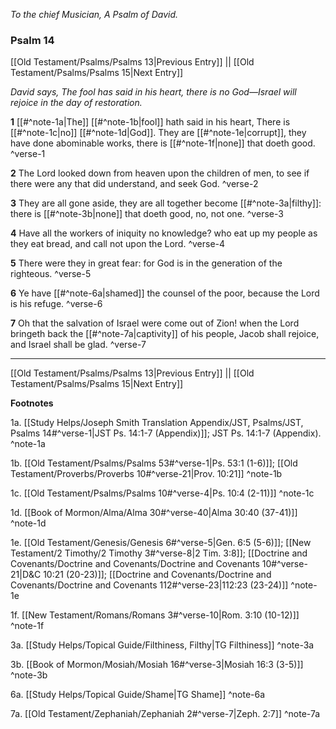 *To the chief Musician, A Psalm of David.*

### Psalm 14

[[Old Testament/Psalms/Psalms 13|Previous Entry]]  ||  [[Old Testament/Psalms/Psalms 15|Next Entry]]

*David says, The fool has said in his heart, there is no God—Israel will rejoice in the day of restoration.*

**1**  [[#^note-1a|The]] [[#^note-1b|fool]] hath said in his heart, There is [[#^note-1c|no]] [[#^note-1d|God]]. They are [[#^note-1e|corrupt]], they have done abominable works, there is [[#^note-1f|none]] that doeth good. ^verse-1

**2**  The Lord looked down from heaven upon the children of men, to see if there were any that did understand, and seek God. ^verse-2

**3**  They are all gone aside, they are all together become [[#^note-3a|filthy]]: there is [[#^note-3b|none]] that doeth good, no, not one. ^verse-3

**4**  Have all the workers of iniquity no knowledge? who eat up my people as they eat bread, and call not upon the Lord. ^verse-4

**5**  There were they in great fear: for God is in the generation of the righteous. ^verse-5

**6**  Ye have [[#^note-6a|shamed]] the counsel of the poor, because the Lord is his refuge. ^verse-6

**7**  Oh that the salvation of Israel were come out of Zion! when the Lord bringeth back the [[#^note-7a|captivity]] of his people, Jacob shall rejoice, and Israel shall be glad. ^verse-7


---
[[Old Testament/Psalms/Psalms 13|Previous Entry]]  ||  [[Old Testament/Psalms/Psalms 15|Next Entry]]


**Footnotes**


1a. [[Study Helps/Joseph Smith Translation Appendix/JST, Psalms/JST, Psalms 14#^verse-1|JST Ps. 14:1-7 (Appendix)]]; JST Ps. 14:1-7 (Appendix). ^note-1a

1b. [[Old Testament/Psalms/Psalms 53#^verse-1|Ps. 53:1 (1-6)]]; [[Old Testament/Proverbs/Proverbs 10#^verse-21|Prov. 10:21]] ^note-1b

1c. [[Old Testament/Psalms/Psalms 10#^verse-4|Ps. 10:4 (2-11)]] ^note-1c

1d. [[Book of Mormon/Alma/Alma 30#^verse-40|Alma 30:40 (37-41)]] ^note-1d

1e. [[Old Testament/Genesis/Genesis 6#^verse-5|Gen. 6:5 (5-6)]]; [[New Testament/2 Timothy/2 Timothy 3#^verse-8|2 Tim. 3:8]]; [[Doctrine and Covenants/Doctrine and Covenants/Doctrine and Covenants 10#^verse-21|D&C 10:21 (20-23)]]; [[Doctrine and Covenants/Doctrine and Covenants/Doctrine and Covenants 112#^verse-23|112:23 (23-24)]] ^note-1e

1f. [[New Testament/Romans/Romans 3#^verse-10|Rom. 3:10 (10-12)]] ^note-1f

3a. [[Study Helps/Topical Guide/Filthiness, Filthy|TG Filthiness]] ^note-3a

3b. [[Book of Mormon/Mosiah/Mosiah 16#^verse-3|Mosiah 16:3 (3-5)]] ^note-3b

6a. [[Study Helps/Topical Guide/Shame|TG Shame]] ^note-6a

7a. [[Old Testament/Zephaniah/Zephaniah 2#^verse-7|Zeph. 2:7]] ^note-7a